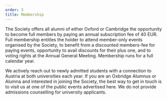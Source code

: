 ```yaml
---
order: 3
title: Membership
---
```

The Society offers all alumni of either Oxford or Cambridge the opportunity to become full members by paying an annual subscription fee of 40 EUR. ​Full membership entitles the holder to attend member-only events organised by the Society, to benefit from a discounted members-fee for paying events, opportunity to avail discounts for their plus one, and to voting rights at the Annual General Meeting. Membership runs for a full calendar year. 

We actively reach out to newly admitted students with a connection to Austria at both universities each year. If you are an Oxbridge Alumnus or Alumna and interested in joining the Society, the best way to get in touch is to visit us at one of the public events advertised here. We do not provide admissions counselling for university applicants.
